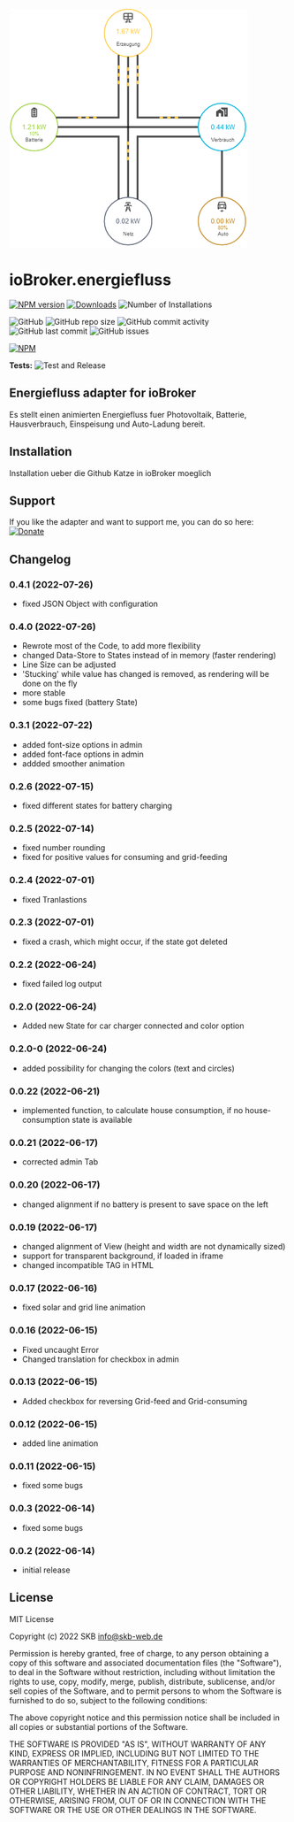 ![Logo](admin/energiefluss.png)

# ioBroker.energiefluss

[![NPM version](https://img.shields.io/npm/v/iobroker.energiefluss?style=flat-square)](https://www.npmjs.com/package/iobroker.energiefluss)
[![Downloads](https://img.shields.io/npm/dm/iobroker.energiefluss.svg)](https://www.npmjs.com/package/iobroker.energiefluss)
![Number of Installations](https://iobroker.live/badges/energiefluss-installed.svg)

![GitHub](https://img.shields.io/github/license/SKB-CGN/iobroker.energiefluss?style=flat-square)
![GitHub repo size](https://img.shields.io/github/repo-size/SKB-CGN/iobroker.energiefluss?logo=github&style=flat-square)
![GitHub commit activity](https://img.shields.io/github/commit-activity/m/SKB-CGN/iobroker.energiefluss?logo=github&style=flat-square)
![GitHub last commit](https://img.shields.io/github/last-commit/SKB-CGN/iobroker.energiefluss?logo=github&style=flat-square)
![GitHub issues](https://img.shields.io/github/issues/SKB-CGN/iobroker.energiefluss?logo=github&style=flat-square)

[![NPM](https://nodei.co/npm/iobroker.energiefluss.png?downloads=true)](https://nodei.co/npm/iobroker.energiefluss/)

**Tests:** ![Test and Release](https://github.com/SKB-CGN/ioBroker.energiefluss/workflows/Test%20and%20Release/badge.svg)

## Energiefluss adapter for ioBroker

Es stellt einen animierten Energiefluss fuer Photovoltaik, Batterie, Hausverbrauch, Einspeisung und Auto-Ladung bereit.

## Installation
Installation ueber die Github Katze in ioBroker moeglich

## Support
If you like the adapter and want to support me, you can do so here:
[![Donate](https://img.shields.io/badge/Donate-PayPal-blue.svg)](https://www.paypal.me/StephanKreyenborg)

## Changelog
<!--
	Placeholder for the next version (at the beginning of the line):
	### **WORK IN PROGRESS**
-->
### 0.4.1 (2022-07-26)
- fixed JSON Object with configuration

### 0.4.0 (2022-07-26)
- Rewrote most of the Code, to add more flexibility
- changed Data-Store to States instead of in memory (faster rendering)
- Line Size can be adjusted
- 'Stucking' while value has changed is removed, as rendering will be done on the fly
- more stable
- some bugs fixed (battery State)

### 0.3.1 (2022-07-22)

- added font-size options in admin
- added font-face options in admin
- addded smoother animation

### 0.2.6 (2022-07-15)
- fixed different states for battery charging

### 0.2.5 (2022-07-14)
- fixed number rounding
- fixed for positive values for consuming and grid-feeding

### 0.2.4 (2022-07-01)
- fixed Tranlastions

### 0.2.3 (2022-07-01)
- fixed a crash, which might occur, if the state got deleted

### 0.2.2 (2022-06-24)
- fixed failed log output

### 0.2.0 (2022-06-24)
- Added new State for car charger connected and color option

### 0.2.0-0 (2022-06-24)
- added possibility for changing the colors (text and circles)

### 0.0.22 (2022-06-21)
- implemented function, to calculate house consumption, if no house-consumption state is available

### 0.0.21 (2022-06-17)
- corrected admin Tab

### 0.0.20 (2022-06-17)
- changed alignment if no battery is present to save space on the left

### 0.0.19 (2022-06-17)
- changed alignment of View (height and width are not dynamically sized)
- support for transparent background, if loaded in iframe
- changed incompatible TAG in HTML

### 0.0.17 (2022-06-16)
- fixed solar and grid line animation

### 0.0.16 (2022-06-15)
- Fixed uncaught Error
- Changed translation for checkbox in admin

### 0.0.13 (2022-06-15)
- Added checkbox for reversing Grid-feed and Grid-consuming

### 0.0.12 (2022-06-15)
- added line animation

### 0.0.11 (2022-06-15)
- fixed some bugs

### 0.0.3 (2022-06-14)
* fixed some bugs

### 0.0.2 (2022-06-14)
* initial release

## License
MIT License

Copyright (c) 2022 SKB <info@skb-web.de>

Permission is hereby granted, free of charge, to any person obtaining a copy
of this software and associated documentation files (the "Software"), to deal
in the Software without restriction, including without limitation the rights
to use, copy, modify, merge, publish, distribute, sublicense, and/or sell
copies of the Software, and to permit persons to whom the Software is
furnished to do so, subject to the following conditions:

The above copyright notice and this permission notice shall be included in all
copies or substantial portions of the Software.

THE SOFTWARE IS PROVIDED "AS IS", WITHOUT WARRANTY OF ANY KIND, EXPRESS OR
IMPLIED, INCLUDING BUT NOT LIMITED TO THE WARRANTIES OF MERCHANTABILITY,
FITNESS FOR A PARTICULAR PURPOSE AND NONINFRINGEMENT. IN NO EVENT SHALL THE
AUTHORS OR COPYRIGHT HOLDERS BE LIABLE FOR ANY CLAIM, DAMAGES OR OTHER
LIABILITY, WHETHER IN AN ACTION OF CONTRACT, TORT OR OTHERWISE, ARISING FROM,
OUT OF OR IN CONNECTION WITH THE SOFTWARE OR THE USE OR OTHER DEALINGS IN THE
SOFTWARE.
